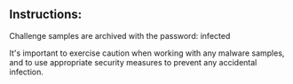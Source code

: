 ## Instructions:

Challenge samples are archived with the password: infected

It's important to exercise caution when working with any malware samples, and to use appropriate security measures to prevent any accidental infection.
